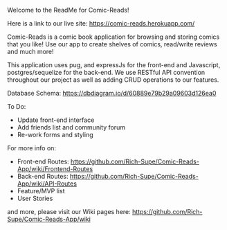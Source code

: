 Welcome to the ReadMe for Comic-Reads!

Here is a link to our live site:
https://comic-reads.herokuapp.com/

Comic-Reads is a comic book application for browsing and storing comics that you like! Use our app to create shelves of comics, read/write reviews and much more!

This application uses pug, and expressJs for the front-end and Javascript, postgres/sequelize for the back-end. We use RESTful API convention throughout our project as well as adding CRUD operations to our features.

Database Schema: https://dbdiagram.io/d/60889e79b29a09603d126ea0

To Do: 
* Update front-end interface
* Add friends list and community forum
* Re-work forms and styling

For more info on:
* Front-end Routes: https://github.com/Rich-Supe/Comic-Reads-App/wiki/Frontend-Routes
* Back-end Routes: https://github.com/Rich-Supe/Comic-Reads-App/wiki/API-Routes
* Feature/MVP list 
* User Stories

and more, please visit our Wiki pages here: https://github.com/Rich-Supe/Comic-Reads-App/wiki
